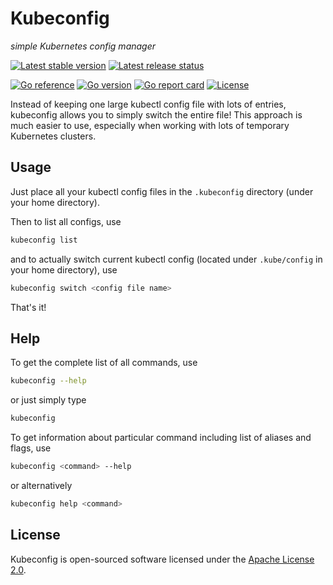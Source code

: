 # Kubeconfig

*simple Kubernetes config manager*

[![Latest stable version](https://img.shields.io/github/v/tag/daishe/kubeconfig?label=latest%20stable%20version&sort=semver)](https://github.com/daishe/kubeconfig/releases)
[![Latest release status](https://img.shields.io/github/actions/workflow/status/daishe/kubeconfig/release.yaml?label=release%20build&logo=github&logoColor=fff)](https://github.com/daishe/kubeconfig/actions/workflows/release.yaml)

[![Go reference](https://pkg.go.dev/badge/github.com/daishe/kubeconfig.svg)](https://pkg.go.dev/github.com/daishe/kubeconfig)
[![Go version](https://img.shields.io/github/go-mod/go-version/daishe/kubeconfig?label=version&logo=go&logoColor=fff)](https://golang.org/dl/)
[![Go report card](https://goreportcard.com/badge/github.com/daishe/kubeconfig)](https://goreportcard.com/report/github.com/daishe/kubeconfig)
[![License](https://img.shields.io/github/license/daishe/kubeconfig)](https://github.com/daishe/kubeconfig/blob/master/LICENSE)

Instead of keeping one large kubectl config file with lots of entries, kubeconfig allows you to simply switch the entire file! This approach is much easier to use, especially when working with lots of temporary Kubernetes clusters.

## Usage

Just place all your kubectl config files in the `.kubeconfig` directory (under your home directory).

Then to list all configs, use

```sh
kubeconfig list
```

and to actually switch current kubectl config (located under `.kube/config` in your home directory), use

```sh
kubeconfig switch <config file name>
```

That's it!

## Help

To get the complete list of all commands, use

```sh
kubeconfig --help
```

or just simply type

```sh
kubeconfig
```

To get information about particular command including list of aliases and flags, use

```sh
kubeconfig <command> --help
```

or alternatively

```sh
kubeconfig help <command>
```

## License

Kubeconfig is open-sourced software licensed under the [Apache License 2.0](http://www.apache.org/licenses/).

